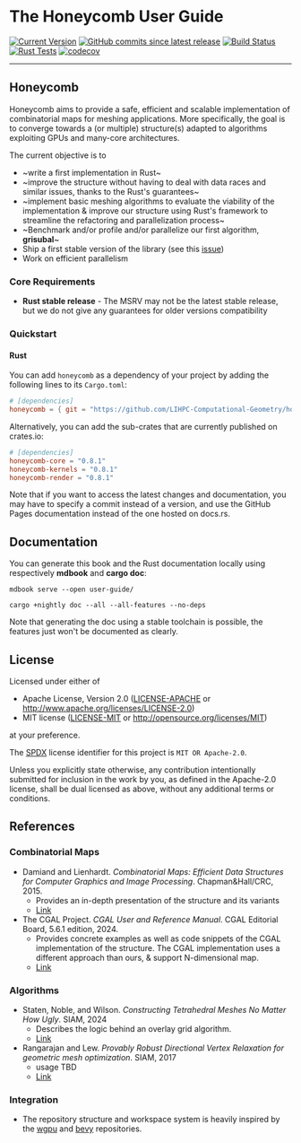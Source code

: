 # The Honeycomb User Guide

[![Current Version](https://img.shields.io/crates/v/honeycomb-render?label=latest%20release)](https://crates.io/crates/honeycomb-core)
[![GitHub commits since latest release](https://img.shields.io/github/commits-since/LIHPC-Computational-Geometry/honeycomb/latest)][GH]
[![Build Status](https://github.com/LIHPC-Computational-Geometry/honeycomb/actions/workflows/build_nix.yml/badge.svg)](https://github.com/LIHPC-Computational-Geometry/honeycomb/actions/workflows/build_nix.yml)
[![Rust Tests](https://github.com/LIHPC-Computational-Geometry/honeycomb/actions/workflows/rust-test.yml/badge.svg)](https://github.com/LIHPC-Computational-Geometry/honeycomb/actions/workflows/rust-test.yml)
[![codecov](https://codecov.io/github/LIHPC-Computational-Geometry/honeycomb/graph/badge.svg?token=QSN0TWFXO1)](https://codecov.io/github/LIHPC-Computational-Geometry/honeycomb)

[GH]: https://github.com/LIHPC-Computational-Geometry/honeycomb

---

## Honeycomb

Honeycomb aims to provide a safe, efficient and scalable implementation of combinatorial maps for meshing applications.
More specifically, the goal is to converge towards a (or multiple) structure(s) adapted to algorithms exploiting GPUs
and many-core architectures.

The current objective is to

- ~write a first implementation in Rust~
- ~improve the structure without having to deal with data races and similar issues, thanks to the Rust's guarantees~
- ~implement basic meshing algorithms to evaluate the viability of the implementation & improve our structure using
  Rust's framework to streamline the refactoring and parallelization process~
- ~Benchmark and/or profile and/or parallelize our first algorithm, **grisubal**~
- Ship a first stable version of the library (see
  this [issue](https://github.com/LIHPC-Computational-Geometry/honeycomb/issues/150))
- Work on efficient parallelism

### Core Requirements

- **Rust stable release** - The MSRV may not be the latest stable release, but we do not give any guarantees for older
  versions compatibility

### Quickstart

#### Rust

You can add `honeycomb` as a dependency of your project by adding the following lines to its `Cargo.toml`:

```toml
# [dependencies]
honeycomb = { git = "https://github.com/LIHPC-Computational-Geometry/honeycomb", tag = "0.8.1" } # remove tag for master branch build
```

Alternatively, you can add the sub-crates that are currently published on crates.io:

```toml
# [dependencies]
honeycomb-core = "0.8.1"
honeycomb-kernels = "0.8.1"
honeycomb-render = "0.8.1"
```

Note that if you want to access the latest changes and documentation, you may have to specify a commit instead of a
version, and use the GitHub Pages documentation instead of the one hosted on docs.rs.

## Documentation

You can generate this book and the Rust documentation locally using respectively **mdbook** and **cargo doc**:

```shell
mdbook serve --open user-guide/
```

```shell
cargo +nightly doc --all --all-features --no-deps
```

Note that generating the doc using a stable toolchain is possible, the features just won't be documented as clearly.


## License

Licensed under either of

* Apache License, Version 2.0
  ([LICENSE-APACHE](https://github.com/LIHPC-Computational-Geometry/honeycomb/blob/master/LICENSE-APACHE)
  or http://www.apache.org/licenses/LICENSE-2.0)
* MIT license
  ([LICENSE-MIT](https://github.com/LIHPC-Computational-Geometry/honeycomb/blob/master/LICENSE-MIT)
  or http://opensource.org/licenses/MIT)

at your preference.

The [SPDX](https://spdx.dev) license identifier for this project is `MIT OR Apache-2.0`.

Unless you explicitly state otherwise, any contribution intentionally submitted for inclusion in the work by you, as
defined in the Apache-2.0 license, shall be dual licensed as above, without any additional terms or conditions.

## References

### Combinatorial Maps

- Damiand and Lienhardt. *Combinatorial Maps: Efficient Data Structures for Computer Graphics and
  Image Processing*. Chapman&Hall/CRC, 2015.
    - Provides an in-depth presentation of the structure and its variants
    - [Link](https://hal.science/hal-01090890v1)
- The CGAL Project. *CGAL User and Reference Manual*. CGAL Editorial Board, 5.6.1 edition, 2024.
    - Provides concrete examples as well as code snippets of the CGAL implementation of the structure. The CGAL
      implementation uses a different approach than ours, & support N-dimensional map.
    - [Link](https://doc.cgal.org/latest/Combinatorial_map/)

### Algorithms

- Staten, Noble, and Wilson. *Constructing Tetrahedral Meshes No Matter How Ugly*. SIAM, 2024
    - Describes the logic behind an overlay grid algorithm.
    - [Link](https://internationalmeshingroundtable.com/assets/research-notes/imr32/2011.pdf)
- Rangarajan and Lew. *Provably Robust Directional Vertex Relaxation for geometric mesh optimization*. SIAM, 2017
    - usage TBD
    - [Link](https://epubs.siam.org/doi/abs/10.1137/16M1089101)

### Integration

- The repository structure and workspace system is heavily inspired by
  the [wgpu](https://github.com/gfx-rs/wgpu) and [bevy](https://github.com/bevyengine/bevy) repositories.
